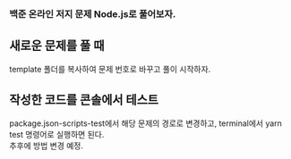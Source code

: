 ### 백준 온라인 저지 문제 Node.js로 풀어보자.

## 새로운 문제를 풀 때
template 폴더를 복사하여 문제 번호로 바꾸고 풀이 시작하자.

## 작성한 코드를 콘솔에서 테스트
package.json-scripts-test에서 해당 문제의 경로로 변경하고, terminal에서 yarn test 명령어로 실행하면 된다. <br>
추후에 방법 변경 예정.